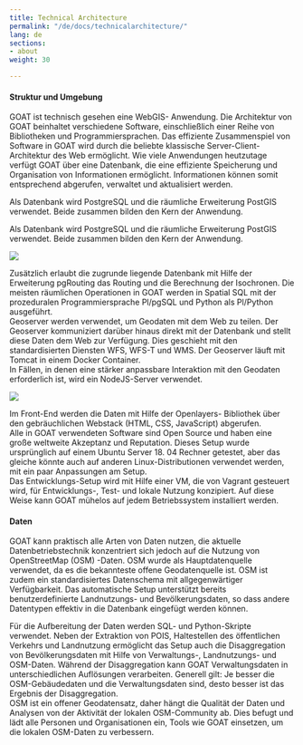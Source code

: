 ```yaml
---
title: Technical Architecture
permalink: "/de/docs/technicalarchitecture/"
lang: de
sections:
- about
weight: 30

---
```

#### Struktur und Umgebung

GOAT ist technisch gesehen eine WebGIS- Anwendung. Die Architektur von GOAT beinhaltet verschiedene Software, einschließlich einer Reihe von Bibliotheken und Programmiersprachen. Das effiziente Zusammenspiel von Software in GOAT wird durch die beliebte klassische Server-Client-Architektur des Web ermöglicht. Wie viele Anwendungen heutzutage verfügt GOAT über eine Datenbank, die eine effiziente Speicherung und Organisation von Informationen ermöglicht. Informationen können somit entsprechend abgerufen, verwaltet und aktualisiert werden.

Als Datenbank wird PostgreSQL und die räumliche Erweiterung PostGIS verwendet. Beide zusammen bilden den Kern der Anwendung.

Als Datenbank wird PostgreSQL und die räumliche Erweiterung PostGIS verwendet. Beide zusammen bilden den Kern der Anwendung.

![](/images/docs/about/libraries_used.webp)

Zusätzlich erlaubt die zugrunde liegende Datenbank mit Hilfe der Erweiterung pgRouting das Routing und die Berechnung der Isochronen. Die meisten räumlichen Operationen in GOAT werden in Spatial SQL mit der prozeduralen Programmiersprache Pl/pgSQL und Python als Pl/Python ausgeführt.  
Geoserver werden verwendet, um Geodaten mit dem Web zu teilen. Der Geoserver kommuniziert darüber hinaus direkt mit der Datenbank und stellt diese Daten dem Web zur Verfügung. Dies geschieht mit den standardisierten Diensten WFS, WFS-T und WMS. Der Geoserver läuft mit Tomcat in einem Docker Container.  
In Fällen, in denen eine stärker anpassbare Interaktion mit den Geodaten erforderlich ist, wird ein NodeJS-Server verwendet.

![](/images/docs/about/server_client_architecture.webp)

Im Front-End werden die Daten mit Hilfe der Openlayers- Bibliothek über den gebräuchlichen Webstack (HTML, CSS, JavaScript) abgerufen.  
Alle in GOAT verwendeten Software sind Open Source und haben eine große weltweite Akzeptanz und Reputation. Dieses Setup wurde ursprünglich auf einem Ubuntu Server 18. 04 Rechner getestet, aber das gleiche könnte auch auf anderen Linux-Distributionen verwendet werden, mit ein paar Anpassungen am Setup.  
Das Entwicklungs-Setup wird mit Hilfe einer VM, die von Vagrant gesteuert wird, für Entwicklungs-, Test- und lokale Nutzung konzipiert. Auf diese Weise kann GOAT mühelos auf jedem Betriebssystem installiert werden.

#### Daten

GOAT kann praktisch alle Arten von Daten nutzen, die aktuelle Datenbetriebstechnik konzentriert sich jedoch auf die Nutzung von OpenStreetMap (OSM) -Daten. OSM wurde als Hauptdatenquelle verwendet, da es die bekannteste offene Geodatenquelle ist. OSM ist zudem ein standardisiertes Datenschema mit allgegenwärtiger Verfügbarkeit. Das automatische Setup unterstützt bereits benutzerdefinierte Landnutzungs- und Bevölkerungsdaten, so dass andere Datentypen effektiv in die Datenbank eingefügt werden können.  
   
Für die Aufbereitung der Daten werden SQL- und Python-Skripte verwendet. Neben der Extraktion von POIS, Haltestellen des öffentlichen Verkehrs und Landnutzung ermöglicht das Setup auch die Disaggregation von Bevölkerungsdaten mit Hilfe von Verwaltungs-, Landnutzungs- und OSM-Daten. Während der Disaggregation kann GOAT Verwaltungsdaten in unterschiedlichen Auflösungen verarbeiten. Generell gilt: Je besser die OSM-Gebäudedaten und die Verwaltungsdaten sind, desto besser ist das Ergebnis der Disaggregation.  
OSM ist ein offener Geodatensatz, daher hängt die Qualität der Daten und Analysen von der Aktivität der lokalen OSM-Community ab. Dies befugt und lädt alle Personen und Organisationen ein, Tools wie GOAT einsetzen, um die lokalen OSM-Daten zu verbessern.